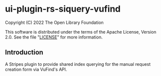 # ui-plugin-rs-siquery-vufind

Copyright (C) 2022 The Open Library Foundation

This software is distributed under the terms of the Apache License,
Version 2.0. See the file "[LICENSE](LICENSE)" for more information.

## Introduction

A Stripes plugin to provide shared index querying for the manual request creation form via VuFind's API.

